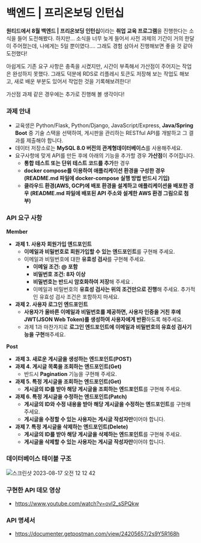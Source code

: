 # 백엔드 | 프리온보딩 인턴십


**원티드에서 8월 백엔드 | 프리온보딩 인턴십**이라는 **취업 교육 프로그램**을 진행한다는 소식을 들어 도전해봤다.
하지만… 소식을 너무 늦게 들어서 사전 과제의 기간이 거의 한달이 주어졌는데, 나에게는 5일 뿐이였다….
그래도 경험 삼아서 진행해보면 좋을 것 같아 도전했다!

아쉽게도 기존 요구 사항은 충족을 시켰지만, 시간이 부족해서 가산점이 주어지는 작업은 완성하지 못했다.
그래도 덕분에 RDS로 리플레시 토큰도 저장해 보는 작업도 해보고, 새로 배운 부분도 있어서 작업한 것을 기록해보려한다!

가산점 과제 같은 경우에는 추가로 진행해 볼 생각이다!

### 과제 안내

- 교육생은 Python/Flask, Python/Django, JavaScript/Express, **Java/Spring Boot** 중 기술 스택을 선택하여, 게시판을 관리하는 RESTful API를 개발하고 그 결과를 제출해야 합니다.
- 데이터 저장소로는 **MySQL 8.0 버전의 관계형데이터베이스**를 사용해주세요.
- 요구사항에 맞게 API를 만든 후에 아래의 기능을 추가할 경우 **가산점**이 주어집니다.
    - **통합 테스트 또는 단위 테스트 코드를 추가**한 경우
    - **docker compose를 이용하여 애플리케이션 환경을 구성한 경우 (README.md 파일에 docker-compose 실행 방법 반드시 기입)**
    - **클라우드 환경(AWS, GCP)에 배포 환경을 설계하고 애플리케이션을 배포한 경우 (README.md 파일에 배포된 API 주소와 설계한 AWS 환경 그림으로 첨부)**

### API 요구 사항

**Member**

- **과제 1. 사용자 회원가입 엔드포인트**
    - **이메일과 비밀번호로 회원가입할 수 있는 엔드포인트**를 구현해 주세요.
    - 이메일과 비밀번호에 대한 **유효성 검사**를 구현해 주세요.
        - **이메일 조건: @ 포함**
        - **비밀번호 조건: 8자 이상**
        - **비밀번호는 반드시 암호화하여 저장**해 주세요 .
        - 이메일과 비밀번호의 **유효성 검사는 위의 조건만으로 진행**해 주세요. 추가적인 유효성 검사 조건은 포함하지 마세요.
- **과제 2. 사용자 로그인 엔드포인트**
    - **사용자가 올바른 이메일과 비밀번호를 제공하면, 사용자 인증을 거친 후에 JWT(JSON Web Token)를 생성하여 사용자에게 반환**하도록 해주세요.
    - 과제 1과 마찬가지로 **로그인 엔드포인트에 이메일과 비밀번호의 유효성 검사기능을 구현**해주세요.

**Post**

- **과제 3. 새로운 게시글을 생성하는 엔드포인트(POST)**
- **과제 4. 게시글 목록을 조회하는 엔드포인트(Get)**
    - 반드시 **Pagination** 기능을 구현해 주세요.
- **과제 5. 특정 게시글을 조회하는 엔드포인트(Get)**
    - **게시글의 ID를 받아 해당 게시글을 조회하는 엔드포인트**를 구현해 주세요.
- **과제 6. 특정 게시글을 수정하는 엔드포인트(Patch)**
    - **게시글의 ID와 수정 내용을 받아 해당 게시글을 수정하는 엔드포인트**를 구현해 주세요.
    - **게시글을 수정할 수 있는 사용자는 게시글 작성자만**이어야 합니다.
- **과제 7. 특정 게시글을 삭제하는 엔드포인트(Delete)**
    - **게시글의 ID를 받아 해당 게시글을 삭제하는 엔드포인트**를 구현해 주세요.
    - **게시글을 삭제할 수 있는 사용자는 게시글 작성자만**이어야 합니다.

### 데이터베이스 테이블 구조

![스크린샷 2023-08-17 오전 12 12 42](https://github.com/Heo-y-y/development-blog/assets/112863029/71c78080-4888-41de-b28c-63967fcd097d)

### 구현한 API 데모 영상

- <https://www.youtube.com/watch?v=ovl2_sSPQkw>

### **API 명세서**

- <https://documenter.getpostman.com/view/24205657/2s9Y5R168h>
